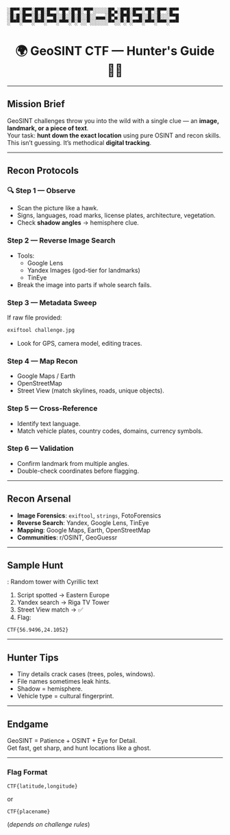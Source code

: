 

```
░█▀▀░█▀▀░█▀█░█▀▀░▀█▀░█▀█░▀█▀░░░░░█▀▄░█▀█░█▀▀░▀█▀░█▀▀░█▀▀
░█░█░█▀▀░█░█░▀▀█░░█░░█░█░░█░░▄▄▄░█▀▄░█▀█░▀▀█░░█░░█░░░▀▀█
░▀▀▀░▀▀▀░▀▀▀░▀▀▀░▀▀▀░▀░▀░░▀░░░░░░▀▀░░▀░▀░▀▀▀░▀▀▀░▀▀▀░▀▀▀
```
<h1 align="center">🌍 GeoSINT CTF — Hunter's Guide 🕵️‍♂️</h1>



---

## Mission Brief
GeoSINT challenges throw you into the wild with a single clue — an **image, landmark, or a piece of text**.  
Your task: **hunt down the exact location** using pure OSINT and recon skills.  
This isn’t guessing. It’s methodical **digital tracking**.

---

##  Recon Protocols

### 🔍 Step 1 — Observe
- Scan the picture like a hawk.  
- Signs, languages, road marks, license plates, architecture, vegetation.  
- Check **shadow angles** → hemisphere clue.  

###  Step 2 — Reverse Image Search
- Tools:
  - Google Lens  
  - Yandex Images (god-tier for landmarks)  
  - TinEye  
- Break the image into parts if whole search fails.  

###  Step 3 — Metadata Sweep
If raw file provided:
```bash
exiftool challenge.jpg
```
- Look for GPS, camera model, editing traces.  

###  Step 4 — Map Recon
- Google Maps / Earth  
- OpenStreetMap  
- Street View (match skylines, roads, unique objects).  

###  Step 5 — Cross-Reference
- Identify text language.  
- Match vehicle plates, country codes, domains, currency symbols.  

###  Step 6 — Validation
- Confirm landmark from multiple angles.  
- Double-check coordinates before flagging.  

---

##  Recon Arsenal
- **Image Forensics**: `exiftool`, `strings`, FotoForensics  
- **Reverse Search**: Yandex, Google Lens, TinEye  
- **Mapping**: Google Maps, Earth, OpenStreetMap  
- **Communities**: r/OSINT, GeoGuessr  

---

##  Sample Hunt
: Random tower with Cyrillic text  
1. Script spotted → Eastern Europe  
2. Yandex search → Riga TV Tower  
3. Street View match → ✅  
4. Flag:  
```  
CTF{56.9496,24.1052}  
```

---

##  Hunter Tips
- Tiny details crack cases (trees, poles, windows).  
- File names sometimes leak hints.  
- Shadow = hemisphere.  
- Vehicle type = cultural fingerprint.  

---

##  Endgame
GeoSINT = Patience + OSINT + Eye for Detail.  
Get fast, get sharp, and hunt locations like a ghost.  

---

### Flag Format
```
CTF{latitude,longitude}
```
or
```
CTF{placename}
```
(*depends on challenge rules*)

